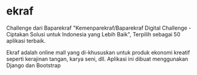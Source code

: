 # ekraf 
Challenge dari Baparekraf "Kemenparekraf/Baparekraf Digital Challenge - Ciptakan Solusi untuk Indonesia yang Lebih Baik", Terpilih sebagai 50 aplikasi terbaik.

Ekraf adalah online mall yang di-khususkan untuk produk ekonomi kreatif seperti kerajinan tangan, karya seni, dll. Aplikasi ini dibuat menggunakan Django dan Bootstrap
